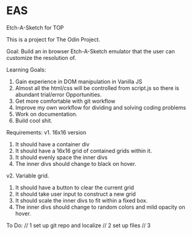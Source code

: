 # EAS
Etch-A-Sketch for TOP

This is a project for The Odin Project. 

Goal:
Build an in browser Etch-A-Sketch emulator that the user can customize the resolution of.

Learning Goals:
1. Gain experience in DOM manipulation in Vanilla JS
2. Almost all the html/css will be controlled from script.js so there is abundant trial/error 
    Opportunities.
3. Get more comfortable with git workflow
4. Improve my own workflow for dividing and solving coding problems
5. Work on documentation.
6. Build cool shit.

Requirements:
v1. 16x16 version
1. It should have a container div
2. It should have a 16x16 grid of contained grids within it.
3. It should evenly space the inner divs
4. The inner divs should change to black on hover.

v2. Variable grid.
1. It should have a button to clear the current grid
2. It should take user input to construct a new grid
3. It should scale the inner divs to fit within a fixed box.
3. The inner divs should change to random colors and mild opacity on hover.

To Do:
// 1 set up git repo and localize
// 2 set up files
// 3
